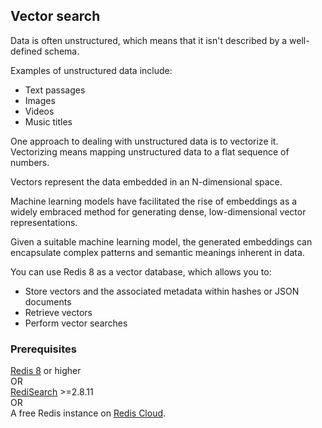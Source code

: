 ## Vector search

Data is often unstructured, which means that it isn't described by a well-defined schema.

Examples of unstructured data include:
- Text passages
- Images
- Videos
- Music titles

One approach to dealing with unstructured data is to vectorize it. Vectorizing means mapping unstructured data to a flat sequence of numbers.

Vectors represent the data embedded in an N-dimensional space.

Machine learning models have facilitated the rise of embeddings as a widely embraced method for generating dense, low-dimensional vector representations.

Given a suitable machine learning model, the generated embeddings can encapsulate complex patterns and semantic meanings inherent in data.

You can use Redis 8 as a vector database, which allows you to:

- Store vectors and the associated metadata within hashes or JSON documents
- Retrieve vectors
- Perform vector searches


### Prerequisites

[Redis 8](https://hub.docker.com/layers/library/redis/8.0.3/images/sha256-426e6823fb1778e8c49f327f9e5af00e505a7fca726ffe11b7930eb1d99ef5fd) or higher \
OR \
[RediSearch](https://github.com/RediSearch/RediSearch/) >=2.8.11 \
OR \
A free Redis instance on [Redis Cloud](https://redis.io/try-free/?utm_source=redisinsight&utm_medium=app&utm_campaign=vector_search_tutorial).
